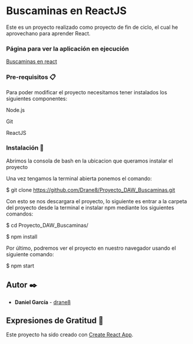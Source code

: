 # Buscaminas en ReactJS

Este es un proyecto realizado como proyecto de fin de ciclo, el cual he aprovechano para aprender React.


### Página para ver la aplicación en ejecución

[Buscaminas en react](https://react-buscaminas.netlify.app/)

### Pre-requisitos 📋

Para poder modificar el proyecto necesitamos tener instalados los siguientes componentes:

Node.js

Git

ReactJS


### Instalación 🔧

Abrimos la consola de bash en la ubicacion que queramos instalar el proyecto

Una vez tengamos la terminal abierta ponemos el comando: 

$ git clone https://github.com/Drane8/Proyecto_DAW_Buscaminas.git

Con esto se nos descargara el proyecto, lo siguiente es entrar a la carpeta del proyecto desde la terminal e instalar npm mediante los siguientes comandos:

$ cd Proyecto_DAW_Buscaminas/


$ npm install


Por último, podremos ver el proyecto en nuestro navegador usando el siguiente comando:

$ npm start


## Autor ✒️

* **Daniel García**  - [drane8](https://github.com/drane8)

## Expresiones de Gratitud 🎁

Este proyecto ha sido creado con [Create React App](https://github.com/facebook/create-react-app).
